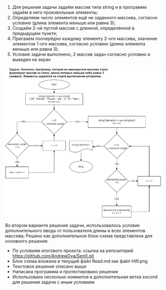 1. Для решения задачи задаём массив типа string и в программе задаём в него произвольные элементы; 
2. Определяем число элементов ещё не заданного массива, согласно условию (длина элемента меньше или равна 3);
3. Создаём 2-ой пустой массив с длинной, определённой в предыдущем пункте;
4. Присваем поочерёдно каждому элементу 2-ого массива, значение элементов 1-ого массива, согласно условию (длина элемента меньше или равна 3);
5. Условие задачи выполнено, 2 массив задан согласно условию и выведен на экран

![Блок-схема](HW.png)

Во втором варианте решения задачи, использовалось условие дополнительного ввода от пользователя длины и всех элементов массива;
Решено как дополнительное блок-схема представлена для основного решения.

* По условиям итогового проекта: ссылка на репозиторий https://github.com/AndrewDya/Sem1.git
* Блок схема вложена в текущий файл Read.md как файл HW.png
* Текстовое решение описано выше
* Написана программа и протестировано решение
* Использовано несколько коммитов и дополнительная ветка second для решения задачи с иным условием
